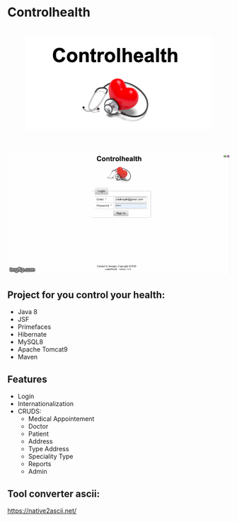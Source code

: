 # Controlhealth

<h1 align="center">
  <img src="./controlhealth-logo.png">
</h1>

<h1 align="center">
  <img src="./controlhealth.gif">
</h1>

## Project for you control your health:
* Java 8
* JSF
* Primefaces
* Hibernate
* MySQL8
* Apache Tomcat9
* Maven

## Features
* Login
* Internationalization
* CRUDS:
  * Medical Appointement 
  * Doctor
  * Patient
  * Address
  * Type Address
  * Speciality Type
  * Reports
  * Admin

## Tool converter ascii: 
https://native2ascii.net/

